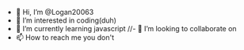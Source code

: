 - 👋 Hi, I’m @Logan20063
- 👀 I’m interested in coding(duh)
- 🌱 I’m currently learning javascript
//- 💞️ I’m looking to collaborate on
- 📫 How to reach me you don't

<!---
Logan20063/Logan20063 is a ✨ special ✨ repository because its `README.md` (this file) appears on your GitHub profile.
You can click the Preview link to take a look at your changes.
--->
